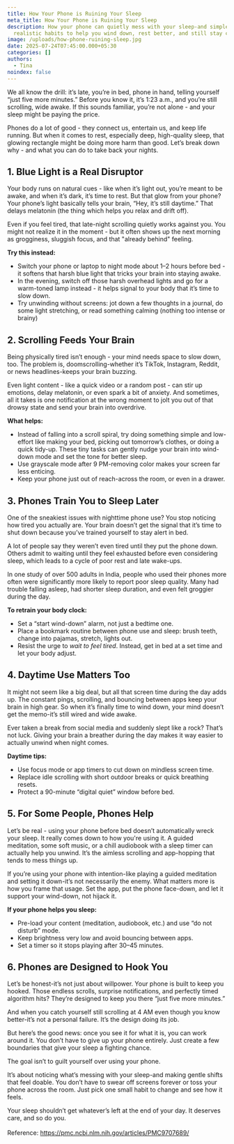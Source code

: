```yaml
---
title: How Your Phone is Ruining Your Sleep
meta_title: How Your Phone is Ruining Your Sleep
description: How your phone can quietly mess with your sleep-and simple,
  realistic habits to help you wind down, rest better, and still stay connected.
image: /uploads/how-phone-ruining-sleep.jpg
date: 2025-07-24T07:45:00.000+05:30
categories: []
authors:
  - Tina
noindex: false
---
```

We all know the drill: it’s late, you’re in bed, phone in hand, telling yourself “just five more minutes.” Before you know it, it’s 1:23 a.m., and you’re still scrolling, wide awake. If this sounds familiar, you’re not alone - and your sleep might be paying the price.

Phones do a lot of good - they connect us, entertain us, and keep life running. But when it comes to rest, especially deep, high-quality sleep, that glowing rectangle might be doing more harm than good. Let’s break down why - and what you can do to take back your nights.

## **1. Blue Light is a Real Disruptor**

Your body runs on natural cues - like when it’s light out, you’re meant to be awake, and when it’s dark, it’s time to rest. But that glow from your phone? Your phone’s light basically tells your brain, “Hey, it’s still daytime.” That delays melatonin (the thing which helps you relax and drift off).

Even if you feel tired, that late-night scrolling quietly works against you. You might not realize it in the moment - but it often shows up the next morning as grogginess, sluggish focus, and that "already behind" feeling.

**Try this instead:**

* Switch your phone or laptop to night mode about 1–2 hours before bed - it softens that harsh blue light that tricks your brain into staying awake.
* In the evening, switch off those harsh overhead lights and go for a warm-toned lamp instead - it helps signal to your body that it’s time to slow down.
* Try unwinding without screens: jot down a few thoughts in a journal, do some light stretching, or read something calming (nothing too intense or brainy)

## **2. Scrolling Feeds Your Brain**

Being physically tired isn’t enough - your mind needs space to slow down, too. The problem is, doomscrolling-whether it’s TikTok, Instagram, Reddit, or news headlines-keeps your brain buzzing.

Even light content - like a quick video or a random post - can stir up emotions, delay melatonin, or even spark a bit of anxiety. And sometimes, all it takes is one notification at the wrong moment to jolt you out of that drowsy state and send your brain into overdrive.

**What helps:**

* Instead of falling into a scroll spiral, try doing something simple and low-effort like making your bed, picking out tomorrow’s clothes, or doing a quick tidy-up. These tiny tasks can gently nudge your brain into wind-down mode and set the tone for better sleep.
* Use grayscale mode after 9 PM-removing color makes your screen far less enticing.
* Keep your phone just out of reach-across the room, or even in a drawer.

## **3. Phones Train You to Sleep Later**

One of the sneakiest issues with nighttime phone use? You stop noticing how tired you actually are. Your brain doesn’t get the signal that it’s time to shut down because you’ve trained yourself to stay alert in bed.

A lot of people say they weren’t even tired until they put the phone down. Others admit to waiting until they feel exhausted before even considering sleep, which leads to a cycle of poor rest and late wake-ups.

In one study of over 500 adults in India, people who used their phones more often were significantly more likely to report poor sleep quality. Many had trouble falling asleep, had shorter sleep duration, and even felt groggier during the day. 

**To retrain your body clock:**

* Set a “start wind-down” alarm, not just a bedtime one.
* Place a bookmark routine between phone use and sleep: brush teeth, change into pajamas, stretch, lights out.
* Resist the urge to *wait to feel tired*. Instead, get in bed at a set time and let your body adjust.

## **4. Daytime Use Matters Too**

It might not seem like a big deal, but all that screen time during the day adds up. The constant pings, scrolling, and bouncing between apps keep your brain in high gear. So when it’s finally time to wind down, your mind doesn’t get the memo-it’s still wired and wide awake.

Ever taken a break from social media and suddenly slept like a rock? That’s not luck. Giving your brain a breather during the day makes it way easier to actually unwind when night comes.

**Daytime tips:**

* Use focus mode or app timers to cut down on mindless screen time.
* Replace idle scrolling with short outdoor breaks or quick breathing resets.
* Protect a 90-minute “digital quiet” window before bed.

## **5. For Some People, Phones Help**

Let’s be real - using your phone before bed doesn’t automatically wreck your sleep. It really comes down to how you're using it. A guided meditation, some soft music, or a chill audiobook with a sleep timer can actually help you unwind. It’s the aimless scrolling and app-hopping that tends to mess things up.

If you’re using your phone with intention-like playing a guided meditation and setting it down-it’s not necessarily the enemy. What matters more is how you frame that usage. Set the app, put the phone face-down, and let it support your wind-down, not hijack it.

**If your phone helps you sleep:**

* Pre-load your content (meditation, audiobook, etc.) and use “do not disturb” mode.
* Keep brightness very low and avoid bouncing between apps.
* Set a timer so it stops playing after 30–45 minutes.

## **6. Phones are Designed to Hook You**

Let’s be honest-it’s not just about willpower. Your phone is built to keep you hooked. Those endless scrolls, surprise notifications, and perfectly timed algorithm hits? They’re designed to keep you there “just five more minutes.”

And when you catch yourself still scrolling at 4 AM even though you know better-it’s not a personal failure. It’s the design doing its job.

But here’s the good news: once you see it for what it is, you can work around it. You don’t have to give up your phone entirely. Just create a few boundaries that give your sleep a fighting chance.

The goal isn’t to guilt yourself over using your phone. 

It’s about noticing what’s messing with your sleep-and making gentle shifts that feel doable. You don’t have to swear off screens forever or toss your phone across the room. Just pick one small habit to change and see how it feels.

Your sleep shouldn’t get whatever’s left at the end of your day. It deserves care, and so do you.\
\
Reference: https://pmc.ncbi.nlm.nih.gov/articles/PMC9707689/
